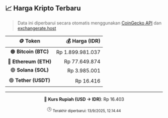 

<!-- HARGA_KRIPTO -->
## 📈 Harga Kripto Terbaru

> Data ini diperbarui secara otomatis menggunakan [CoinGecko API](https://www.coingecko.com/) dan [exchangerate.host](https://exchangerate.host/)

<div align="center">

| 🪙 Token | 💰 Harga (IDR) |
|:------:|---------------:|
| 🟠 **Bitcoin (BTC)**   | Rp 1.899.981.037 |
| 🔵 **Ethereum (ETH)**  | Rp 77.649.874 |
| 🟣 **Solana (SOL)**    | Rp 3.985.001 |
| 🟢 **Tether (USDT)**   | Rp 16.416 |

---

💱 **Kurs Rupiah (USD → IDR)**: Rp 16.403

🕒 <sub>Terakhir diperbarui: 13/9/2025, 12.14.44</sub>

</div>
<!-- /HARGA_KRIPTO -->